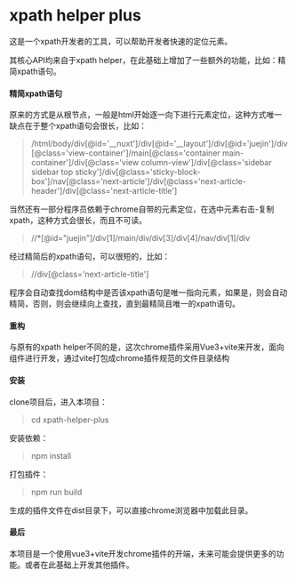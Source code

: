 # xpath helper plus

这是一个xpath开发者的工具，可以帮助开发者快速的定位元素。

其核心API均来自于xpath helper，在此基础上增加了一些额外的功能，比如：精简xpath语句。

#### 精简xpath语句

原来的方式是从根节点，一般是html开始逐一向下进行元素定位，这种方式唯一缺点在于整个xpath语句会很长，比如：

> /html/body/div[@id='__nuxt']/div[@id='__layout']/div[@id='juejin']/div[@class='view-container']/main[@class='container main-container']/div[@class='view column-view']/div[@class='sidebar sidebar top sticky']/div[@class='sticky-block-box']/nav[@class='next-article']/div[@class='next-article-header']/div[@class='next-article-title']

当然还有一部分程序员依赖于chrome自带的元素定位，在选中元素右击-复制xpath，这种方式会很长，而且不可读。

> //*[@id="juejin"]/div[1]/main/div/div[3]/div[4]/nav/div[1]/div

经过精简后的xpath语句，可以很短的，比如：

> //div[@class='next-article-title']

程序会自动查找dom结构中是否该xpath语句是唯一指向元素，如果是，则会自动精简，否则，则会继续向上查找，直到最精简且唯一的xpath语句。


#### 重构

与原有的xpath helper不同的是，这次chrome插件采用Vue3+vite来开发，面向组件进行开发，通过vite打包成chrome插件规范的文件目录结构

#### 安装

clone项目后，进入本项目：
> cd xpath-helper-plus

安装依赖：
> npm install

打包插件：
> npm run build

生成的插件文件在dist目录下，可以直接chrome浏览器中加载此目录。

#### 最后

本项目是一个使用vue3+vite开发chrome插件的开端，未来可能会提供更多的功能。或者在此基础上开发其他插件。
